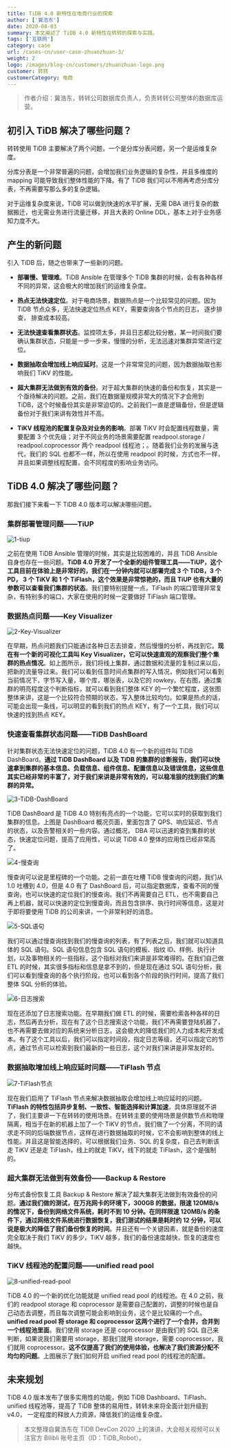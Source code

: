 ```yaml
---
title: TiDB 4.0 新特性在电商行业的探索
author: ['冀浩东']
date: 2020-08-03
summary: 本文阐述了 TiDB 4.0 新特性在转转的探索与实践。
tags: ['互联网']
category: case
url: /cases-cn/user-case-zhuanzhuan-3/
weight: 2
logo: /images/blog-cn/customers/zhuanzhuan-logo.png
customer: 转转
customerCategory: 电商
---
```


>作者介绍：冀浩东，转转公司数据库负责人，负责转转公司整体的数据库运营。

## 初引入 TiDB 解决了哪些问题？

转转使用 TiDB 主要解决了两个问题，一个是分库分表问题，另一个是运维复杂度。

分库分表是一个非常普遍的问题，会增加我们业务逻辑的复杂性，并且多维度的 mapping 可能导致我们整体性能的下降。有了 TiDB 我们可以不用再考虑分库分表，不再需要写那么多的复杂逻辑。

对于运维复杂度来说，TiDB 可以做到快速的水平扩展，无需 DBA 进行复杂的数据搬迁，也无需业务进行流量迁移，并且大表的 Online DDL，基本上对于业务感知力度不大。

## 产生的新问题

引入 TiDB 后，随之也带来了一些新的问题。

- **部署慢、管理难**。TiDB Ansible 在管理多个 TiDB 集群的时候，会有各种各样不同的异常，这会极大的增加我们的运维复杂度。

- **热点无法快速定位**。对于电商场景，数据热点是一个比较常见的问题。因为 TiDB 节点众多，无法快速定位热点 KEY，需要查询各个节点的日志， 逐步排查， 排查成本较高。

- **无法快速查看集群状态**。监控项太多，并且日志都比较分散，某一时间我们要确认集群状态，只能是一步一步来，慢慢的分析，无法迅速对集群异常进行定位。

- **数据抽取会增加线上响应延时**。这是一个非常常见的问题，因为数据抽取也影响我们 TiKV 的性能。

- **超大集群无法做到有效的备份**。对于超大集群的快速的备份和恢复，其实是一个亟待解决的问题。之前，我们在数据量规模非常大的情况下才会用到 TiDB，这个时候备份其实是非常迫切的。之前我们一直是逻辑备份，但是逻辑备份对于我们来讲有效性并不高。

- **TiKV 线程池的配置复杂及对业务的影响**。部署 TiKV 时会配置线程数量，需要配置 3 个优先级；对于不同业务的场景需要配置 readpool.storage / readpool.coprocessor 两个 readpool 线程池；。随着我们业务的发展与迭代，我们的 SQL 也都不一样，所以在使用 readpool 的时候，方式也不一样，并且如果调整线程配置，会不同程度的影响业务访问。

## TiDB 4.0 解决了哪些问题？

那我们接下来看一下 TiDB 4.0 版本可以解决哪些问题。

### 集群部署管理问题——TiUP

![1-tiup](media/user-case-zhuanzhuan-3/1-tiup.jpg)

之前在使用 TiDB Ansible 管理的时候，其实是比较困难的，并且 TiDB Ansible 自身也存在一些问题。**TiDB 4.0 开发了一个全新的组件管理工具——TiUP，这个工具目前在体验上是非常好的，我们在一分钟内就可以部署完成 3 个 TiDB，3 个 PD， 3 个 TiKV 和 1 个 TiFlash，这个效果是非常惊艳的，而且 TiUP 也有大量的参数可以查看我们集群的状态**。我们要特别提醒一点，TiFlash 的端口管理非常复杂，有特别多的端口，大家在使用的时候一定要做好 TiFlash 端口管理。

### 数据热点问题——Key Visualizer

![2-Key-Visualizer](media/user-case-zhuanzhuan-3/2-Key-Visualizer.jpg)

在早期，热点问题我们只能通过各种日志去排查，然后慢慢的分析，再找到它。**现在有一个新的可视化工具叫 Key Visualizer，它可以快速直观的观察我们整个集群的热点情况**。如上图所示，我们将线上集群，通过数据和流量的复制过来以后，把新的流量导过来。我们可以看到任意时间点集群的写入情况，例如我们可以看到当前情况下，字节写入量，哪个库，哪张表，以及它的 rowkey。在右图，通过集群的明亮程度这个判断指标，就可以看到我们整体 KEY 的一个繁忙程度，这张图整体来讲，这是一个比较符合预期的状态，写入整体比较均匀。如果是热点的话，可能会出现一条线，可以明显的看到我们的热点 KEY，有了一个工具，我们可以快速的找到热点 KEY。

### 快速查看集群状态问题——TiDB DashBoard

针对集群状态无法快速定位的问题，TiDB 4.0 有一个新的组件叫 TiDB DashBoard。**通过 TiDB DashBoard 以及 TiDB 的集群的诊断报告，我们可以快速拿到集群的基本信息、负载信息、组件信息、配置信息以及错误信息，这些信息其实已经非常的丰富了，对于我们来讲是非常有效的，可以稳准狠的找到我们的集群的异常。**

![3-TiDB-DashBoard](media/user-case-zhuanzhuan-3/3-TiDB-DashBoard.jpg)

TiDB DashBoard 是 TiDB 4.0 特别有亮点的一个功能，它可以实时的获取到我们集群的信息。上图是 DashBoard 概况页面，里面包含了 QPS、响应延迟、节点的状态，以及告警相关的一些内容。通过概况， DBA 可以迅速的查到集群的状态，快速定位问题，提高了应用性，可以说 TiDB 4.0 整体的应用性已经非常高了。

![4-慢查询](media/user-case-zhuanzhuan-3/4-慢查询.jpg)

慢查询可以说是里程碑的一个功能。之前一直在吐槽 TiDB 慢查询的问题，我们从 1.0 吐槽到 4.0，但是 4.0 有了 DashBoard 后，可以指定数据库，查看不同的慢查询，也可以快速的定位我们的慢查询。我们不再需要自己 ETL，也不需要自己再上机器，就可以快速的定位到慢查询，而且包含排序、执行时间等信息，这是对于即将要使用 TiDB 的公司来讲，一个非常利好的消息。

![5-SQL语句](media/user-case-zhuanzhuan-3/5-SQL语句.jpg)

我们可以通过慢查询找到我们的慢查询的列表，有了列表之后，我们就可以知道具体的 SQL 语句。SQL 语句信息包含 SQL 语句的模板、指纹 ID、样例、执行计划，以及事物相关的一些指标，这个指标对我们来讲是非常难得的。在我们自己做 ETL 的时候，其实很多指标和信息是拿不到的，但是现在通过 SQL 语句分析，我们可以看到慢查询的各个执行阶段，也可以看到各个阶段的执行时间，提高了我们整体 SQL 分析的体验。

![6-日志搜索](media/user-case-zhuanzhuan-3/6-日志搜索.jpg)

现在还添加了日志搜索功能。在早期我们做 ETL 的时候，需要检索各种各样的日志，然后再去分析，现在有了这个日志搜索这个功能，我们不再需要登陆机器了，也不再需要去做对应的系统来分析日志，这会极大的降低我们的人力成本和开发成本。有了这个工具以后，我们可以指定时间段，指定日志等级，还可以指定它的节点，通过节点可以检索到我们最新的一些日志，这个对我们来讲是非常友好的。

### 数据抽取增加线上响应延时问题——TiFlash 节点

![7-TiFlash节点](media/user-case-zhuanzhuan-3/7-TiFlash节点.jpg)

现在我们启用了 TiFlash 节点来解决数据抽取会增加线上响应延时的问题。**TiFlash 的特性包括异步复制、一致性、智能选择和计算加速**，具体原理就不讲了，我们主要讲一下在转转的使用场景。在转转主要的使用场景是供数节点和物理隔离，相当于在新的机器上加了一个 TiKV 的节点，我们做了一个分离，不同的请求走不同的后端数据节点，这样在进行数据抽取的时候，它不会影响到整体的线上性能。并且这是智能选择的，可以根据我们业务、SQL 的复杂度，自己去判断该走 TiKV 还是走 TiFlash，线上的就走 TiKV，线下的就走 TiFlash，这个是强制的。

### 超大集群无法做到有效备份——Backup & Restore

分布式备份恢复工具 Backup & Restore 解决了超大集群无法做到有效备份的问题。**通过我们做的测试，在万兆网卡的环境下，300GB 的数据，限速 120MB/s 的情况下，备份到网络文件系统，耗时不到 10 分钟。在同样限速 120MB/s 的条件下，通过网络文件系统进行数据恢复，我们测试的结果是耗时约 12 分钟，可以说是极大的降低了我们备份恢复的时间**。并且还有一个关键因素，就是备份的速度完全取决于我们 TiKV 的多少，TiKV 越多，我们的备份速度越快，恢复的速度也越快。

### TiKV 线程池的配置问题——unified read pool

![8-unified-read-pool](media/user-case-zhuanzhuan-3/8-unified-read-pool.jpg)

TiDB 4.0 的一个新的优化功能就是 unified  read pool 的线程池。在 4.0 之前，我们的 readpool storage 和 coprocessor 是需要自己配置的，调整的时候也是自己动态去调整，而且每次调整可能会影响到业务，这个是比较痛的一个点。**unified  read pool 将 storage 和 coprocessor 这两个进行了一个合并，合并到一个线程池里面**。我们使用 storage 还是 coprocessor 是由我们的 SQL 自己来判断，如果说我们需要用 storage，那我们就用 storage，需要 coprocessor，我们就用 coprocessor。**这不仅提高了我们的使用体验，也解决了我们资源分配不均匀的问题**。上图展示了我们如何开启 unified  read pool 的线程池的配置。

## 未来规划

TiDB 4.0 版本发布了很多实用性的功能，例如 TiDB Dashboard、TiFlash、unified 线程池等，提高了 TiDB 整体的易用性，转转未来将全面计划升级到 v4.0， 一定程度的释放人力资源，降低我们的运维复杂度。

>本文整理自冀浩东在 TiDB DevCon 2020 上的演讲，大会相关视频可以关注官方 Bilibli 账号主页（ID：TiDB_Robot）。